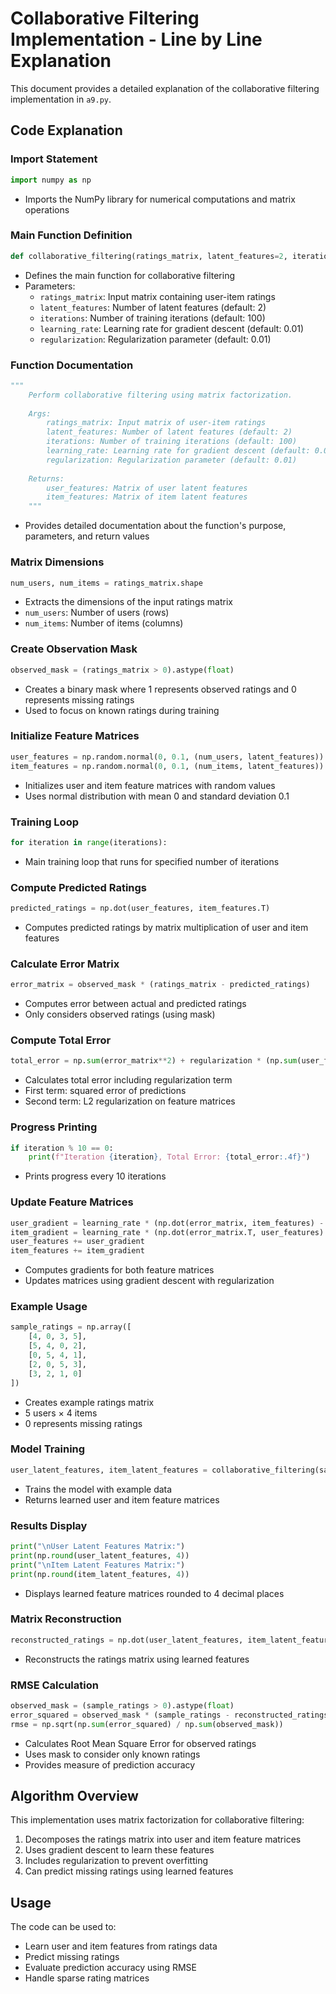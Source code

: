 # Collaborative Filtering Implementation - Line by Line Explanation

This document provides a detailed explanation of the collaborative filtering implementation in `a9.py`.

## Code Explanation

### Import Statement
```python
import numpy as np
```
- Imports the NumPy library for numerical computations and matrix operations

### Main Function Definition
```python
def collaborative_filtering(ratings_matrix, latent_features=2, iterations=100, learning_rate=0.01, regularization=0.01):
```
- Defines the main function for collaborative filtering
- Parameters:
  - `ratings_matrix`: Input matrix containing user-item ratings
  - `latent_features`: Number of latent features (default: 2)
  - `iterations`: Number of training iterations (default: 100)
  - `learning_rate`: Learning rate for gradient descent (default: 0.01)
  - `regularization`: Regularization parameter (default: 0.01)

### Function Documentation
```python
"""
    Perform collaborative filtering using matrix factorization.
    
    Args:
        ratings_matrix: Input matrix of user-item ratings
        latent_features: Number of latent features (default: 2)
        iterations: Number of training iterations (default: 100)
        learning_rate: Learning rate for gradient descent (default: 0.01)
        regularization: Regularization parameter (default: 0.01)
    
    Returns:
        user_features: Matrix of user latent features
        item_features: Matrix of item latent features
    """
```
- Provides detailed documentation about the function's purpose, parameters, and return values

### Matrix Dimensions
```python
num_users, num_items = ratings_matrix.shape
```
- Extracts the dimensions of the input ratings matrix
- `num_users`: Number of users (rows)
- `num_items`: Number of items (columns)

### Create Observation Mask
```python
observed_mask = (ratings_matrix > 0).astype(float)
```
- Creates a binary mask where 1 represents observed ratings and 0 represents missing ratings
- Used to focus on known ratings during training

### Initialize Feature Matrices
```python
user_features = np.random.normal(0, 0.1, (num_users, latent_features))
item_features = np.random.normal(0, 0.1, (num_items, latent_features))
```
- Initializes user and item feature matrices with random values
- Uses normal distribution with mean 0 and standard deviation 0.1

### Training Loop
```python
for iteration in range(iterations):
```
- Main training loop that runs for specified number of iterations

### Compute Predicted Ratings
```python
predicted_ratings = np.dot(user_features, item_features.T)
```
- Computes predicted ratings by matrix multiplication of user and item features

### Calculate Error Matrix
```python
error_matrix = observed_mask * (ratings_matrix - predicted_ratings)
```
- Computes error between actual and predicted ratings
- Only considers observed ratings (using mask)

### Compute Total Error
```python
total_error = np.sum(error_matrix**2) + regularization * (np.sum(user_features**2) + np.sum(item_features**2))
```
- Calculates total error including regularization term
- First term: squared error of predictions
- Second term: L2 regularization on feature matrices

### Progress Printing
```python
if iteration % 10 == 0:
    print(f"Iteration {iteration}, Total Error: {total_error:.4f}")
```
- Prints progress every 10 iterations

### Update Feature Matrices
```python
user_gradient = learning_rate * (np.dot(error_matrix, item_features) - regularization * user_features)
item_gradient = learning_rate * (np.dot(error_matrix.T, user_features) - regularization * item_features)
user_features += user_gradient
item_features += item_gradient
```
- Computes gradients for both feature matrices
- Updates matrices using gradient descent with regularization

### Example Usage
```python
sample_ratings = np.array([
    [4, 0, 3, 5],
    [5, 4, 0, 2],
    [0, 5, 4, 1],
    [2, 0, 5, 3],
    [3, 2, 1, 0]
])
```
- Creates example ratings matrix
- 5 users × 4 items
- 0 represents missing ratings

### Model Training
```python
user_latent_features, item_latent_features = collaborative_filtering(sample_ratings, latent_features=2, iterations=100)
```
- Trains the model with example data
- Returns learned user and item feature matrices

### Results Display
```python
print("\nUser Latent Features Matrix:")
print(np.round(user_latent_features, 4))
print("\nItem Latent Features Matrix:")
print(np.round(item_latent_features, 4))
```
- Displays learned feature matrices rounded to 4 decimal places

### Matrix Reconstruction
```python
reconstructed_ratings = np.dot(user_latent_features, item_latent_features.T)
```
- Reconstructs the ratings matrix using learned features

### RMSE Calculation
```python
observed_mask = (sample_ratings > 0).astype(float)
error_squared = observed_mask * (sample_ratings - reconstructed_ratings)**2
rmse = np.sqrt(np.sum(error_squared) / np.sum(observed_mask))
```
- Calculates Root Mean Square Error for observed ratings
- Uses mask to consider only known ratings
- Provides measure of prediction accuracy

## Algorithm Overview
This implementation uses matrix factorization for collaborative filtering:
1. Decomposes the ratings matrix into user and item feature matrices
2. Uses gradient descent to learn these features
3. Includes regularization to prevent overfitting
4. Can predict missing ratings using learned features

## Usage
The code can be used to:
- Learn user and item features from ratings data
- Predict missing ratings
- Evaluate prediction accuracy using RMSE
- Handle sparse rating matrices 